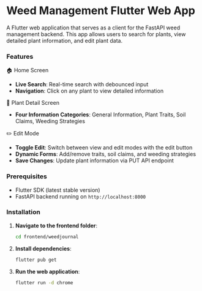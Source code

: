 # Weed Management Flutter Web App

A Flutter web application that serves as a client for the FastAPI weed management backend. This app allows users to search for plants, view detailed plant information, and edit plant data.

### Features

🏠 Home Screen
- **Live Search**: Real-time search with debounced input
- **Navigation**: Click on any plant to view detailed information

🌱 Plant Detail Screen
- **Four Information Categories**: General Information, Plant Traits, Soil Claims, Weeding Strategies

✏️ Edit Mode
- **Toggle Edit**: Switch between view and edit modes with the edit button
- **Dynamic Forms**: Add/remove traits, soil claims, and weeding strategies
- **Save Changes**: Update plant information via PUT API endpoint

### Prerequisites
- Flutter SDK (latest stable version)
- FastAPI backend running on `http://localhost:8000`

### Installation

1. **Navigate to the frontend folder**:
   ```bash
   cd frontend/weedjournal
   ```

2. **Install dependencies**:
   ```bash
   flutter pub get
   ```

3. **Run the web application**:
   ```bash
   flutter run -d chrome
   ```